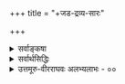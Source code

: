 +++
title = "+जड-द्रव्य-सारः"

+++

<details><summary>सर्वाङ्कषा</summary>

विश्वं सृजन् करुणया परिपालयन् यो  
विश्वक्रियासु यमयत्य् अखिलान्तरात्मा ।  
विद्या-स्वयंवर-पतिर् विदधातु सोऽयां  
विश्वस्य मङ्गलम् अमेय-महा-विभूतिः ॥ 

तत्त्वमुक्ताकलापस्य  
प्रौढस्यातिमहीयसः ।  
करोमि विपुलां व्याख्यां  
सताम् आज्ञाम् अनुस्मरन् ॥ 

तम् आद्यं गुरुम्, आनम्य  
शठकोपयतीश्वरौ ।  
वेदान्ताचार्यमन्यांश्च  
व्याख्यास्यामि यथामति ॥

निश्शेषां वस्तुवृत्तिं निपुणम् इह हि यो न्यास्थद् आचार्यवर्यः  
वागीशस्य प्रसादान् निखिल-बुध-मनो-हारि कालानुरूपम् ।  
सोऽयं कारुण्यमूर्तिः समय उपगते त्व् अद्य तस्यानुरूपं  
मध्ये मां संविधाय स्व-हृदय-निहितं प्राह विज्ञान-दृष्ट्या ॥  

अनुगृह्णन्तु सद्भाव-  
पवित्रित-जगत्-त्रयाः ।  
अपूर्व-प्रक्रियाम् एनां  
वीक्ष्य सर्वङ्कषां बुधाः ॥


(अन्ते च -)

आचार्यवर्यो ह्ययमेवमत्र  
सर्वं जगद् विष्णुविभूतिरूपम् ।  
दृष्ट्वातिधन्यो विरजो बभूव  
तथैव चास्मांश्च चकार धन्यान् ॥

इति तत्त्वमुक्ताकलापव्याख्यायां सर्वङ्कषाख्यायां
</details>

<details><summary>सर्वार्थसिद्धिः</summary>

जयति सकल-विद्या-वाहिनी-जन्म-शैलो  
जनि-पथ-परिवृत्ति-श्रान्त-विश्रान्ति-शाखी ।  
निखिल-कुमति-माया-शर्वरी-बाल-सूर्यो  
निगम-जलधि-वेला-पूर्ण-चन्द्रो यतीन्द्रः ॥  +++(5)+++

तारा-कल्पे **स्फुरति** सुधियां तत्त्व-मुक्ता-कलापे  
दूराद् वृत्त्या दुरधिगमतां **पश्यतां सर्वसिद्ध्यै** ।  
नातिव्यास-व्यतिकरवती नातिसंकोच-खेदा  
वृत्तिस् सेयं विशद-रुचिरा कल्प्यते ऽस्माभिर् एव ॥  
</details>

<details><summary>उत्तमूरु-वीरराघवः अलभ्यलाभः - ००</summary>

श्रीमद्वृषगिरिव्यक्तं विश्वरूप(तत्त)प्रदर्शकम् । अपार्थक्षेपिणं वन्दे वेङ्कटेशं परं महः ॥ १ ॥  
आनन्ददायिनी दृष्टा प्रकाशो विवृतिस्तथा । प्रथमा मुद्रिता नान्यः पूर्णोऽल्पा विवृतिः पुनः ॥ २ ॥  
व्याख्यानामुपलब्धानामपूर्णत्वात् अशुद्धितः । आवश्यकांशाः प्रायेण निवेश्यन्ते त्वविस्तरम् ॥ ३ ॥  
श्लोकार्थयोजनापूर्वं टीकावाक्यानि कानिचित् । पूर्वैरव्याकृतान्यत्र विव्रियन्ते यथामति ॥ ४ ॥

॥ ० ॥
</details>


